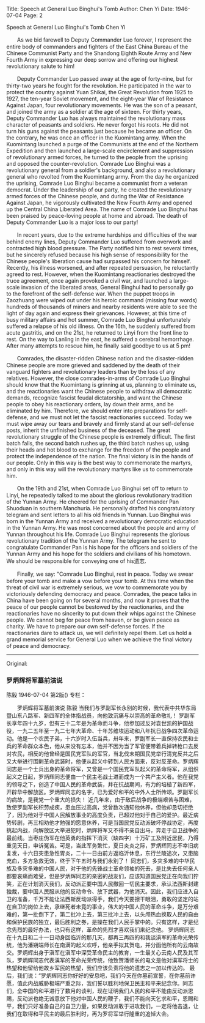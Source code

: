 Title: Speech at General Luo Binghui's Tomb
Author: Chen Yi
Date: 1946-07-04
Page: 2

Speech at General Luo Binghui's Tomb
    Chen Yi

　　As we bid farewell to Deputy Commander Luo forever, I represent the entire body of commanders and fighters of the East China Bureau of the Chinese Communist Party and the Shandong Eighth Route Army and New Fourth Army in expressing our deep sorrow and offering our highest revolutionary salute to him!

　　Deputy Commander Luo passed away at the age of forty-nine, but for thirty-two years he fought for the revolution. He participated in the war to protect the country against Yuan Shikai, the Great Revolution from 1925 to 1927, the ten-year Soviet movement, and the eight-year War of Resistance Against Japan, four revolutionary movements. He was the son of a peasant, and joined the army as a soldier at the age of sixteen. For thirty years, Deputy Commander Luo has always maintained the revolutionary mass character of peasants and soldiers. He never forgot his roots. He did not turn his guns against the peasants just because he became an officer. On the contrary, he was once an officer in the Kuomintang army. When the Kuomintang launched a purge of the Communists at the end of the Northern Expedition and then launched a large-scale encirclement and suppression of revolutionary armed forces, he turned to the people from the uprising and opposed the counter-revolution. Comrade Luo Binghui was a revolutionary general from a soldier's background, and also a revolutionary general who revolted from the Kuomintang army. From the day he organized the uprising, Comrade Luo Binghui became a communist from a veteran democrat. Under the leadership of our party, he created the revolutionary armed forces of the Chinese people, and during the War of Resistance Against Japan, he vigorously cultivated the New Fourth Army and opened up the Central China Liberated Area. The name of Comrade Luo Binghui has been praised by peace-loving people at home and abroad. The death of Deputy Commander Luo is a major loss to our party!

　　In recent years, due to the extreme hardships and difficulties of the war behind enemy lines, Deputy Commander Luo suffered from overwork and contracted high blood pressure. The Party notified him to rest several times, but he sincerely refused because his high sense of responsibility for the Chinese people's liberation cause had surpassed his concern for himself. Recently, his illness worsened, and after repeated persuasion, he reluctantly agreed to rest. However, when the Kuomintang reactionaries destroyed the truce agreement, once again provoked a civil war, and launched a large-scale invasion of the liberated areas, General Binghui had to personally go to the forefront of the self-defense war. When the puppet troops in Zaozhuang were wiped out under his heroic command (missing four words) hundreds of thousands of miners and nearby residents were able to see the light of day again and express their grievances. However, at this time of busy military affairs and hot summer, Comrade Luo Binghui unfortunately suffered a relapse of his old illness. On the 16th, he suddenly suffered from acute gastritis, and on the 21st, he returned to Linyi from the front line to rest. On the way to Lanling in the east, he suffered a cerebral hemorrhage. After many attempts to rescue him, he finally said goodbye to us at 5 pm!

　　Comrades, the disaster-ridden Chinese nation and the disaster-ridden Chinese people are more grieved and saddened by the death of their vanguard fighters and revolutionary leaders than by the loss of any relatives. However, the close comrades-in-arms of Comrade Luo Binghui should know that the Kuomintang is grinning at us, planning to eliminate us, and the reactionaries want the Chinese people to withdraw all democratic demands, recognize fascist feudal dictatorship, and want the Chinese people to obey his reactionary orders, lay down their arms, and be eliminated by him. Therefore, we should enter into preparations for self-defense, and we must not let the fascist reactionaries succeed. Today we must wipe away our tears and bravely and firmly stand at our self-defense posts, inherit the unfinished business of the deceased. The great revolutionary struggle of the Chinese people is extremely difficult. The first batch falls, the second batch rushes up, the third batch rushes up, using their heads and hot blood to exchange for the freedom of the people and protect the independence of the nation. The final victory is in the hands of our people. Only in this way is the best way to commemorate the martyrs, and only in this way will the revolutionary martyrs like us to commemorate him.

　　On the 19th and 21st, when Comrade Luo Binghui set off to return to Linyi, he repeatedly talked to me about the glorious revolutionary tradition of the Yunnan Army. He cheered for the uprising of Commander Pan Shuoduan in southern Manchuria. He personally drafted his congratulatory telegram and sent letters to all his old friends in Yunnan. Luo Binghui was born in the Yunnan Army and received a revolutionary democratic education in the Yunnan Army. He was most concerned about the people and army of Yunnan throughout his life. Comrade Luo Binghui represents the glorious revolutionary tradition of the Yunnan Army. The telegram he sent to congratulate Commander Pan is his hope for the officers and soldiers of the Yunnan Army and his hope for the soldiers and civilians of his hometown. We should be responsible for conveying one of his遗志.

　　Finally, we say: "Comrade Luo Binghui, rest in peace. Today we swear before your tomb and make a vow before your tomb. At this time when the threat of civil war is extremely serious, we vow to commemorate you by victoriously defending democracy and peace. Comrades, the peace talks in China have been going on for several months, and now it proves that the peace of our people cannot be bestowed by the reactionaries, and the reactionaries have no sincerity to put down their whips against the Chinese people. We cannot beg for peace from heaven, or be given peace as charity. We have to prepare our own self-defense forces. If the reactionaries dare to attack us, we will definitely repel them. Let us hold a grand memorial service for General Luo when we achieve the final victory of peace and democracy.



<hr /> 

Original: 


### 罗炳辉将军墓前演说
陈毅
1946-07-04
第2版()
专栏：

　　罗炳辉将军墓前演说
    陈毅
    当我们与罗副军长永别的时候，我代表中共华东局暨山东八路军、新四军的全体指战员，向他致沉痛与以崇高的革命敬礼！
    罗副军长享年四十九岁，但有三十二年是为革命而斗争，他参加过反对袁世凯的护国战役，一九二五年至一九二七年大革命、十年苏维埃运动和八年抗日战争四次革命运动。他是一个农民子弟，十六岁时入伍当兵，卅年来，罗副军长一直保持农民和士兵的革命群众本色，他从来没有忘本，他并不因为当了军官便带着兵掉转枪口去反对农民，相反的他曾经是国民党军队的军官，当北伐末期国民党举行清党反共之后又大举进行围剿革命武装时，他便从起义中转到人民方面来，反对反革命。罗炳辉同志是一个士兵出身的革命将军，又曾是一个国民党军队起义的革命将军，从组织起义之日起，罗炳辉同志便由一个民主老战士进而成为一个共产主义者。他在我党的领导之下，创造了中国人民的革命武装，并在抗战期间，有力的培植了新四军，开辟华中解放区。罗炳辉同志的名字，已为爱好和平的中外人士所传颂。罗副军长的病故，是我党一个重大的损失！
    近几年来，由于敌后战争的极端艰苦与困难，致使罗副军长积劳成疾，患血压过高病，党曾数次通知他休养，但他却恳切拒绝了，因为他对于中国人民解放事业的高度负责，已超过他对于自己的爱护。最近病势转剧，再三相劝他才勉强的愿意休养，可是当国民党反动派破坏停战协定，再度挑起内战，向解放区大举进犯时，炳辉将军又不得不亲自出马，奔走于自卫战争的最前线。当枣庄伪军在他英勇的指挥下消灭（缺四字）十万矿工及附近居民，乃得重见天日，申诉冤苦。可是，当此军务繁忙，夏日炎炎之际，罗炳辉同志不幸旧病复发，十六日突患急性胃炎，二十一日由前方返临沂休息，东行兰陵途次，又患脑充血，多方急救无效，终于下午五时与我们永别了！
    同志们，多灾多难的中华民族及多灾多难的中国人民，对于他的先锋战士革命领袖的死去，是比失去任何亲人都要哀痛而难受，但是罗炳辉同志的亲密的战友们，应该知道国民党正在向我们狞笑，正在计划消灭我们，反动派正要中国人民撤回一切民主要求，承认法西斯封建独裁，要中国人民服从他的反动命令、放下武器，为他消灭。因此，我们应进入自卫的准备，千万不能让法西斯反动派得手，我们今天要擦干眼泪，勇敢的坚定的站在自卫的岗位上去，承继死者未竟的事业，伟大的中国人民的革命斗争，是万分艰难的，第一批倒下了，第二批冲上去，第三批冲上去，以头颅热血换取人民的自由和保护民族的独立，最后胜利之券，是操在我们人民手掌中的。只有这样，才是纪念先烈的最好办法，也只有这样，革命的先烈才喜欢我们来纪念他。
    罗炳辉同志在十九日和二十一日动身回临沂的那几天，都再三再四的和我谈滇军的革命光荣传统，他为潘朔端师长在南满的起义欢呼，他亲手拟其贺电，并分函他所有的云南故交。罗炳辉出身于滇军在滇军中深受革命民主的教育，一生最关心云南人民及其军队，罗炳辉同志代表滇军的革命光荣传统，他致贺潘师长的电文是他对滇军将士的热望和他留给他故乡军民的热望，我们应该负责将他的遗志之一加以传达的。
    最后，我们说：“罗炳辉同志你好好的安息吧，我们今天在你墓前宣誓，在你墓前许愿，值此内战威胁极端严重之际，我们誓以胜利地保卫民主和平来纪念你。同志们，全中国的和平进行了数月的谈判，现在证明我们人民的和平不能由反动派恩赐，反动派也绝无诚意放下他对中国人民的鞭子，我们不能向天乞求和平，恩赐和平，我们只好准备自己的自卫力量，如果反动派敢于进攻我们，一定将他击退，让我们在取得和平民主的最后胜利时，再为罗将军举行隆重的追悼大会。
